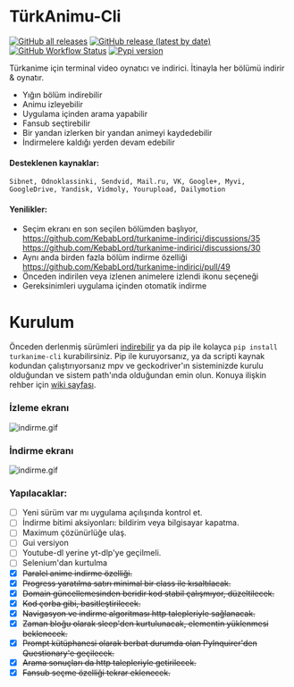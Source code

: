 # TürkAnimu-Cli
[![GitHub all releases](https://img.shields.io/github/downloads/kebablord/turkanime-indirici/total?style=flat-square)](https://github.com/KebabLord/turkanime-indirici/releases/latest)  [![GitHub release (latest by date)](https://img.shields.io/github/v/release/kebablord/turkanime-indirici?style=flat-square)](https://github.com/kebablord/turkanime-indirici/releases/latest/download/turkanimu.exe)  [![GitHub Workflow Status](https://img.shields.io/github/actions/workflow/status/kebablord/turkanime-indirici/.github/workflows/main.yml?style=flat-square)](https://github.com/KebabLord/turkanime-indirici/actions) [![Pypi version](https://img.shields.io/pypi/v/turkanime-cli?style=flat-square)](https://pypi.org/project/turkanime-cli/)

Türkanime için terminal video oynatıcı ve indirici. İtinayla her bölümü indirir & oynatır.
 - Yığın bölüm indirebilir
 - Animu izleyebilir
 - Uygulama içinden arama yapabilir
 - Fansub seçtirebilir
 - Bir yandan izlerken bir yandan animeyi kaydedebilir
 - İndirmelere kaldığı yerden devam edebilir
 
#### Desteklenen kaynaklar:
```Sibnet, Odnoklassinki, Sendvid, Mail.ru, VK, Google+, Myvi, GoogleDrive, Yandisk, Vidmoly, Yourupload, Dailymotion```

#### Yenilikler:
 - Seçim ekranı en son seçilen bölümden başlıyor, https://github.com/KebabLord/turkanime-indirici/discussions/35 https://github.com/KebabLord/turkanime-indirici/discussions/30
 - Aynı anda birden fazla bölüm indirme özelliği https://github.com/KebabLord/turkanime-indirici/pull/49
 - Önceden indirilen veya izlenen animelere izlendi ikonu seçeneği
 - Gereksinimleri uygulama içinden otomatik indirme



# Kurulum
Önceden derlenmiş sürümleri [indirebilir](https://github.com/KebabLord/turkanime-indirici/releases/latest) ya da pip ile kolayca `pip install turkanime-cli` kurabilirsiniz. Pip ile kuruyorsanız, ya da scripti kaynak kodundan çalıştırıyorsanız mpv ve geckodriver'ın sisteminizde kurulu olduğundan ve sistem path'ında olduğundan emin olun. Konuya ilişkin rehber için [wiki sayfası](https://github.com/KebabLord/turkanime-indirici/wiki/Herhangi-bir-uygulamay%C4%B1-system-path'%C4%B1na-ekleme).

 ### İzleme ekranı
 ![indirme.gif](docs/ss_izle.gif)

 ### İndirme ekranı
 ![indirme.gif](docs/ss_indir.gif)

### Yapılacaklar:
 - [ ] Yeni sürüm var mı uygulama açılışında kontrol et.
 - [ ] İndirme bitimi aksiyonları: bildirim veya bilgisayar kapatma.
 - [ ] Maximum çözünürlüğe ulaş.
 - [ ] Gui versiyon
 - [ ] Youtube-dl yerine yt-dlp'ye geçilmeli.
 - [ ] Selenium'dan kurtulma
 - [x] ~~Paralel anime indirme özelliği.~~
 - [x] ~~Progress yaratılma satırı minimal bir class ile kısaltılacak.~~
 - [x] ~~Domain güncellemesinden beridir kod stabil çalışmıyor, düzeltilecek.~~
 - [x] ~~Kod çorba gibi, basitleştirilecek.~~
 - [x] ~~Navigasyon ve indirme algoritması http talepleriyle sağlanacak.~~
 - [x] ~~Zaman bloğu olarak sleep'den kurtulunacak, elementin yüklenmesi beklenecek.~~
 - [x] ~~Prompt kütüphanesi olarak berbat durumda olan PyInquirer'den Questionary'e geçilecek.~~
 - [x] ~~Arama sonuçları da http talepleriyle getirilecek.~~
 - [x] ~~Fansub seçme özelliği tekrar eklenecek.~~
